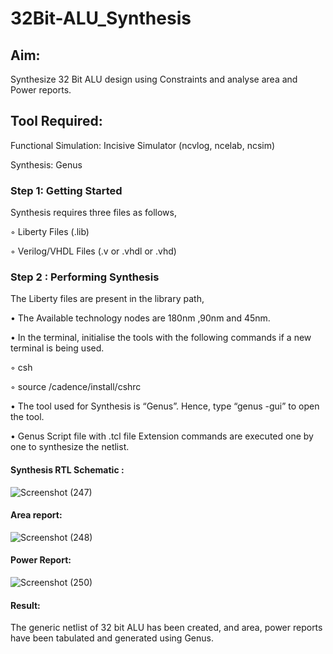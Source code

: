 # 32Bit-ALU_Synthesis

## Aim:

Synthesize 32 Bit ALU design using Constraints and analyse area and Power reports.

## Tool Required:

Functional Simulation: Incisive Simulator (ncvlog, ncelab, ncsim)

Synthesis: Genus

### Step 1: Getting Started

Synthesis requires three files as follows,

◦ Liberty Files (.lib)

◦ Verilog/VHDL Files (.v or .vhdl or .vhd)

### Step 2 : Performing Synthesis

The Liberty files are present in the library path,

• The Available technology nodes are 180nm ,90nm and 45nm.

• In the terminal, initialise the tools with the following commands if a new terminal is being
used.

◦ csh

◦ source /cadence/install/cshrc

• The tool used for Synthesis is “Genus”. Hence, type “genus -gui” to open the tool.

• Genus Script file with .tcl file Extension commands are executed one by one to synthesize the netlist.

#### Synthesis RTL Schematic :
![Screenshot (247)](https://github.com/user-attachments/assets/5f4c8d7c-5f39-4380-96e1-b1bc5bc5a8e9)

#### Area report:
![Screenshot (248)](https://github.com/user-attachments/assets/93bc950d-175d-4233-80c3-4f3152974f04)

#### Power Report:
![Screenshot (250)](https://github.com/user-attachments/assets/a7da1547-39c2-4eba-adc9-15ff23d2c884)

#### Result: 

The generic netlist of 32 bit ALU  has been created, and area, power reports have been tabulated and generated using Genus.
